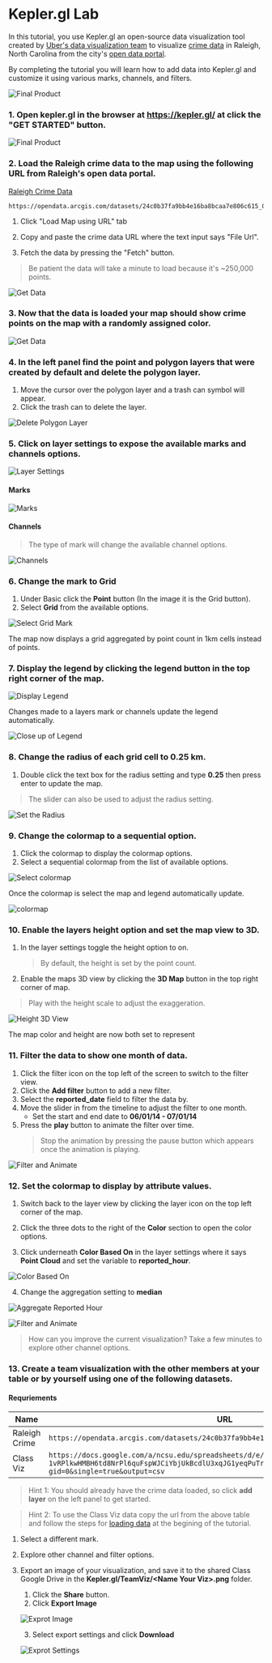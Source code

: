 # Kepler.gl Lab

In this tutorial, you use Kepler.gl an open-source data visualization tool created by [Uber's data visualization team](http://vis.gl/) to visualize [crime data](https://data-ral.opendata.arcgis.com/datasets/raleigh-police-incidents-nibrs) in Raleigh, North Carolina from the city's [open data portal](https://data-ral.opendata.arcgis.com/).

By completing the tutorial you will learn how to add data into Kepler.gl and customize it using various marks, channels, and filters.

![Final Product](https://raw.githubusercontent.com/cwhite911/trianglenc-crime/master/images/finalProduct.gif)

### 1. Open kepler.gl in the browser at https://kepler.gl/ at click the "GET STARTED" button.

![Final Product](https://raw.githubusercontent.com/cwhite911/trianglenc-crime/master/images/getstarted.png)

### <a name="datadownload"></a> 2. Load the Raleigh crime data to the map using the following URL from Raleigh's open data portal.

[Raleigh Crime Data](https://data-ral.opendata.arcgis.com/datasets/raleigh-police-incidents-nibrs)
```
https://opendata.arcgis.com/datasets/24c0b37fa9bb4e16ba8bcaa7e806c615_0.geojson
```

1. Click "Load Map using URL" tab 

2. Copy and paste the crime data URL where the text input says "File Url".

3. Fetch the data by pressing the "Fetch" button.
> Be patient the data will take a minute to load because it's ~250,000 points.

![Get Data](https://raw.githubusercontent.com/cwhite911/trianglenc-crime/master/images/fetchData.png)

### 3. Now that the data is loaded your map should show crime points on the map with a randomly assigned color.

![Get Data](https://raw.githubusercontent.com/cwhite911/trianglenc-crime/master/images/loadedData.png)


### 4. In the left panel find the point and polygon layers that were created by default and delete the polygon layer.

1. Move the cursor over the polygon layer and a trash can symbol will appear. 
2. Click the trash can to delete the layer.

![Delete Polygon Layer](https://raw.githubusercontent.com/cwhite911/trianglenc-crime/master/images/deleteLayer.png)


### 5. Click on layer settings to expose the available marks and channels options.

![Layer Settings](https://raw.githubusercontent.com/cwhite911/trianglenc-crime/master/images/layerSettings.png)

#### Marks

![Marks](https://raw.githubusercontent.com/cwhite911/trianglenc-crime/master/images/marks.png)

#### Channels

> The type of mark will change the available channel options.

![Channels](https://raw.githubusercontent.com/cwhite911/trianglenc-crime/master/images/channels.png)


### 6. Change the mark to Grid

1. Under Basic click the **Point** button  (In the image it is the Grid button).
2. Select **Grid** from the available options.

![Select Grid Mark](https://raw.githubusercontent.com/cwhite911/trianglenc-crime/master/images/selectGridMark.png)

The map now displays a grid aggregated by point count in 1km cells instead of points.

### 7. Display the legend by clicking the legend button in the top right corner of the map.

![Display Legend](https://raw.githubusercontent.com/cwhite911/trianglenc-crime/master/images/openlegend.png)

Changes made to a layers mark or channels update the legend automatically.

![Close up of Legend](https://raw.githubusercontent.com/cwhite911/trianglenc-crime/master/images/baseLegend.png)

### 8. Change the radius of each grid cell to 0.25 km.

1. Double click the text box for the radius setting and type **0.25** then press enter to update the map.

> The slider can also be used to adjust the radius setting.

![Set the Radius](https://raw.githubusercontent.com/cwhite911/trianglenc-crime/master/images/updateradius.png)

### 9. Change the colormap to a sequential option.

1. Click the colormap to display the colormap options.
2. Select a sequential colormap from the list of available options.

![Select colormap](https://raw.githubusercontent.com/cwhite911/trianglenc-crime/master/images/selectColormap.png)

Once the colormap is select the map and legend automatically update.

![colormap](https://raw.githubusercontent.com/cwhite911/trianglenc-crime/master/images/selectedColormap.png)


### 10. Enable the layers height option and set the map view to 3D.

1. In the layer settings toggle the height option to on.
    > By default, the height is set by the point count.
2. Enable the maps 3D view by clicking the **3D Map** button in the top right corner of map.



> Play with the height scale to adjust the exaggeration.


![Height 3D View](https://raw.githubusercontent.com/cwhite911/trianglenc-crime/master/images/height3D.png)

The map color and height are now both set to represent

### 11. Filter the data to show one month of data.

1. Click the filter icon on the top left of the screen to switch to the filter view.
2. Click the **Add filter** button to add a new filter.
3. Select the **reported_date** field to filter the data by.
4. Move the slider in from the timeline to adjust the filter to one month.
    * Set the start and end date to **06/01/14 - 07/01/14** 
5. Press the **play** button to animate the filter over time.
    > Stop the animation by pressing the pause button which appears once the animation is playing.

![Filter and Animate](https://raw.githubusercontent.com/cwhite911/trianglenc-crime/master/images/filterAndAnimate.png)  

### 12. Set the colormap to display by attribute values.

1. Switch back to the layer view by clicking the layer icon on the top left corner of the map.
    
2. Click the three dots to the right of the **Color** section to open the color options.

3. Click underneath **Color Based On** in the layer settings where it says **Point Cloud** and set the variable to **reported_hour**.

![Color Based On](https://raw.githubusercontent.com/cwhite911/trianglenc-crime/master/images/colorbasedon.png)  

4. Change the aggregation setting to **median**

![Aggregate Reported Hour](https://raw.githubusercontent.com/cwhite911/trianglenc-crime/master/images/aggregateReportedHour.png)  

![Filter and Animate](https://raw.githubusercontent.com/cwhite911/trianglenc-crime/master/images/changeColorAttributeRevised.png)  


> How can you improve the current visualization? Take a few minutes to explore other channel options.

### 13. Create a team visualization with the other members at your table or by yourself using one of the following datasets.

#### Requriements

<table>
<thead>
    <tr>
    <th>Name</th>
    <th>URL</th>
    <th>Meta</th>
    </tr>
</thead>
<tbody>
    <tr>
        <td>Raleigh Crime</td>
        <td><code>https://opendata.arcgis.com/datasets/24c0b37fa9bb4e16ba8bcaa7e806c615_0.geojson</code></td>
        <td><a href="https://data-ral.opendata.arcgis.com/datasets/raleigh-police-incidents-nibrs/data">Meta</a></td>
    </tr>
    <tr>
        <td>Class Viz</td>
        <td><code>https://docs.google.com/a/ncsu.edu/spreadsheets/d/e/2PACX-1vRPlkwHMBH6td8NrPl6quFspWJCiYbjUkBcdlU3xqJG1yeqPuTrIZF535o2KRN0pW8kvXXQayy3DUZd/pub?gid=0&single=true&output=csv</code></td>
        <td><a href="https://docs.google.com/spreadsheets/d/119kVAq-UxSBMFMNL9FJK2rFYy6Lvb7IZ8Uqhars7oz8/edit?usp=sharing">Meta</a></td>
    </tr>
</tbody>
</table>

> Hint 1: You should already have the crime data loaded, so click **add layer** on the left panel to get started. 

> Hint 2: To use the Class Viz data copy the url from the above table and follow the steps for [loading data](#datadownload) at the begining of the tutorial. 

1. Select a different mark.
2. Explore other channel and filter options.
3. Export an image of your visualization, and save it to the shared Class Google Drive in the **Kepler.gl/TeamViz/\<Name Your Viz>.png** folder.
    1. Click the **Share** button.
    2. Click **Export Image**

    ![Exprot Image](https://raw.githubusercontent.com/cwhite911/trianglenc-crime/master/images/exportImage.png)

    3. Select export settings and click **Download**

    ![Exprot Settings](https://raw.githubusercontent.com/cwhite911/trianglenc-crime/master/images/exportsettings.png)

    